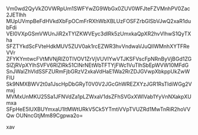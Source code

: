 Vm0wd2QyVkZOVWRpUm1SWFYwZG9WbGx0ZUV0WFJteFZVMnhPV0Zac2JETlhh
MUpUVmpBeFdHVkdXbFpOCmFrRXhWbXBLUzFOSFZrbGlSbVJwQ2xaR1dubFdi
VEI0VXpGSmVWUnJiR2xTYlZKWVEyc3dlRk5zUmxkaQpXR2hvVlhwS1QyTXha
SFZTYkdScFVteHdkMUV5ZUV0ak1rcEZWR3hvVndwaVJuQllWMnhXYTFReVVr
ZFYKYmtwcFVtMVNjRlZ0TlVOV1ZrVjVUVlYwVTJKSFVscFpNRnByVjBGd1ZG
SlZjRVpXYlhSVFV6RlZlRk51ClNrNEtWbTFTYjFWc1VuTlhSbEpWVW10MFdG
SnJWalZhVldSSFZURmFjbGRzV2xkaVdHaE1Wa2RrZDJGVwpXbkppUkZwWFlU
Sk9NMXBWV2t0a1JscHpDbGRyT0V0V2JGcGhWREZXYzJGR1RsTldiWGg2Vmxj
MVMxUnMKU25Sa1JFNVdZa1pLZWxaV1dsZFhSVGxXWlVab1YyVnNXakpXUmxa
SFpHeE5lUXBUYmxaU1ltMWtURkV5Ck5YTmtiVVpTVUZRd1MwTnRiR2hoVVQw
OUNncGtjMm89Cgpwa2o=

xav
